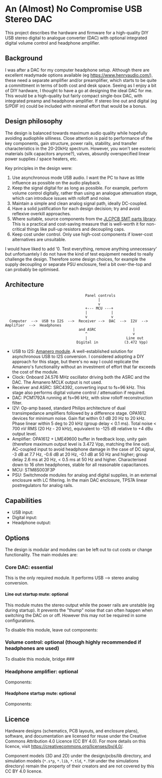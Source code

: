 # An (Almost) No Compromise USB Stereo DAC

This project describes the hardware and firmware for a high-quality DIY USB stereo digital to analogue converter (DAC) with optional integrated digital volume control and headphone amplifier.

## Background

I was after a DAC for my computer headphone setup. Although there are excellent readymade options available (eg https://www.henryaudio.com/), these need a separate amplifier and/or preamplifier, which starts to be quite a committment in terms of both cost and desk space. Seeing as I enjoy a bit of DIY hardware, I thought to have a go at designing the ideal DAC for me. This would be a high-quality but fairly compact single-box DAC, with integrated preamp and headphone amplifier. If stereo line out and digital (eg S/PDIF in) could be included with minimal effort that would be a bonus.

## Design philosophy

The design is balanced towards maximum audio quality while hopefully avoiding audiophile silliness. Close attention is paid to performance of the key components, gain structure, power rails, stability, and transfer characteristics in the 20-20kHz spectrum. However, you won't see esoteric materials (silk capacitors anyone?), valves, absurdly overspecified linear power supplies / space heaters, etc.

Key principles in the design were:
1. Use asynchronous mode USB audio. I want the PC to have as little influence as possible on the audio playback.
2. Keep the signal digital for as long as possible. For example, perform volume control digitally, rather than using an analogue attenuation stage, which can introduce issues with rolloff and noise.
3. Maintain a simple and clean analog signal path, ideally DC-coupled.
4. Have a solid justification for each design decision; try and avoid reflexive overkill approaches.
5. Where suitable, source components from the [JLCPCB SMT parts library](https://jlcpcb.com/parts/componentSearch). This is a practical and cost-saving measure that is well-worth it for non-critical things like pull-up resistors and decoupling caps.
6. Keep cost under control. Only use high-cost components if lower-cost alternatives are unsuitable.

I would have liked to add '0. Test everything, remove anything unnecessary' but unfortuantely I do not have the kind of test equipment needed to really challenge the design. Therefore some design choices, for example the supply decoupling or separate PSU enclosure, feel a bit over-the-top and can probably be optimised.

## Architecture

```
                                     Panel controls
                                           |
                                           v
                                     +--- MCU ---+
                                     |           |
                                     v           v
  Computer  -->  USB to I2S  -->  Receiver -->  DAC  -->  I2V  -->  Amplifier  -->  Headphones
                                  and ASRC                 |
                                     ^                     v
                                     |                  Line out
                                 Digital in            (3.472 Vpp)
```

* USB to I2S: [Amanero module](https://amanero.com/). A well-established solution for asynchronous USB to I2S conversion. I considered adopting a DIY approach for this stage, but there's no way I could replicate the Amanero's functionality without an investment of effort that far exceeds the cost of the module.
* Clock: Onboard 24.576 MHz oscillator driving both the ASRC and the DAC. The Amanero MCLK output is not used.
* Receiver and ASRC: SRC4392, converting input to fs=96 kHz. This stage also performs digital volume control / attenuation if required.
* DAC: PCM1792A running at fs=96 kHz, with slow rolloff reconstruction filter.
* I2V: Op-amp based, standard Philips architecture of dual transimpedance amplifiers followed by a difference stage. OPA1612 devices for minimum noise. Gain flat within 0.1 dB 20 Hz to 20 kHz. Phase linear within 5 deg to 20 kHz (group delay < 0.1 ms). Total noise < 700 nV RMS (20 Hz - 20 kHz), equivalent to -125 dB relative to +4 dBu output level.
* Amplifier: OPA1612 + LME49600 buffer in feedback loop, unity gain (therefore maximum output level is 3.472 Vpp, matching the line out). AC-coupled input to avoid headphone damage in the case of DC signal, -3 dB at 7.7 Hz, -0.6 dB at 20 Hz, -0.1 dB at 50 Hz and higher; group delay 2.6 ms at 20 Hz, < 0.5 ms at 50 Hz and higher.  Characterised down to 16 ohm headphones, stable for all reasonable capacitances.
* MCU: STM8S003F3P
* PSU: Switchmode modules for analog and digital supplies, in an external enclosure with LC filtering. In the main DAC enclosure, TPS7A linear postregulators for analog rails.

## Capabilities

* USB input: 
* Digital input: 
* Headphone output: 

## Options

The design is modular and modules can be left out to cut costs or change functionality.  The main modules are:

### Core DAC: essential

This is the only required module.  It performs USB --> stereo analog conversion.

#### Line out startup mute: optional

This module mutes the stereo output while the power rails are unstable (eg during startup).  It prevents the "thump" noise that can often happen when switching the DAC on or off.  However this may not be required in some configurations.

To disable this module, leave out components: 

### Volume control: optional (though highly recommended if headphones are used)

To disable this module, bridge ###

### Headphone amplifier: optional

Components: 

#### Headphone startup mute: optional

Components: 


## Licence

Hardware designs (schematics, PCB layouts, and enclosure plans), software, and documentation are licensed for reuse under the Creative Commons Attribution 4.0 Licence (CC BY 4.0). For more details on this licence, visit https://creativecommons.org/licenses/by/4.0/.

Component models (3D and 2D) under the design/pcbs/lib directory, and simulation models (`*.s*p`, `*.lib`, `*.tld`, `*.TSM` under the simulations directory) remain the property of their creators and are not covered by this CC BY 4.0 licence.
